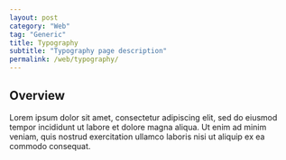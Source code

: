```yaml
---
layout: post
category: "Web"
tag: "Generic"
title: Typography
subtitle: "Typography page description"
permalink: /web/typography/
---
```


## Overview

Lorem ipsum dolor sit amet, consectetur adipiscing elit, sed do eiusmod tempor incididunt ut labore et dolore magna aliqua. Ut enim ad minim veniam, quis nostrud exercitation ullamco laboris nisi ut aliquip ex ea commodo consequat.